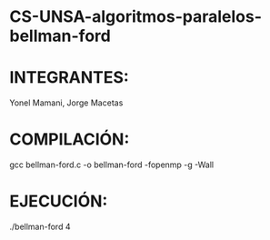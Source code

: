 


# CS-UNSA-algoritmos-paralelos-bellman-ford



# 	INTEGRANTES: 
Yonel Mamani, 
Jorge Macetas

#	COMPILACIÓN:	
gcc bellman-ford.c -o bellman-ford -fopenmp -g -Wall 
# EJECUCIÓN:
./bellman-ford 4

